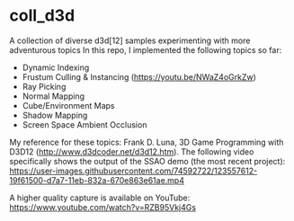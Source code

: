 # coll_d3d
A collection of diverse d3d[12] samples experimenting with more adventurous topics
In this repo, I implemented the following topics so far:
 - Dynamic Indexing
 - Frustum Culling & Instancing (https://youtu.be/NWaZ4oGrkZw)
 - Ray Picking 
 - Normal Mapping
 - Cube/Environment Maps
 - Shadow Mapping
 - Screen Space Ambient Occlusion

My reference for these topics: Frank D. Luna, 3D Game Programming with D3D12 (http://www.d3dcoder.net/d3d12.htm).
The following video specifically shows the output of the SSAO demo (the most recent project):
https://user-images.githubusercontent.com/74592722/123557612-19f61500-d7a7-11eb-832a-670e863e61ae.mp4

A higher quality capture is available on YouTube: https://www.youtube.com/watch?v=RZB95Vkj4Gs

